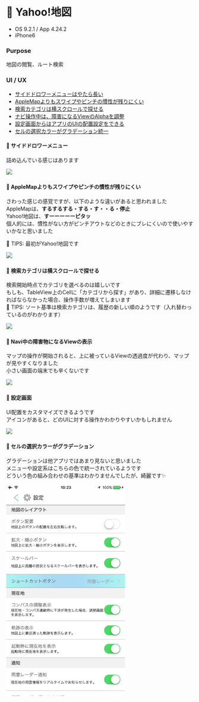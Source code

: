 # :house_with_garden: Yahoo!地図

* OS 9.2.1 / App 4.24.2
* iPhone6

### Purpose
地図の閲覧、ルート検索

### UI / UX  
* [サイドドロワーメニューはやたら長い](#yahoomap_menu)
* [AppleMapよりもスワイプやピンチの慣性が残りにくい](#yahoomap_inertia)
* [検索カテゴリは横スクロールで探せる](#yahoomap_searchCategoty)
* [ナビ操作中は、障害になるViewのAlphaを調整](#yahoomap_obstacle)
* [設定画面からはアプリのUIの配置設定をできる](#yahoomap_setting)
* [セルの選択カラーがグラデーション統一](#yahoomap_cell)

#### :triangular_flag_on_post: <a name="yahoomap_menu">サイドドロワーメニュー</a>
詰め込んでいる感じはあります   

<img src="https://github.com/mafmoff/100Apps/blob/master/Resources/Images/yahoomap_menu.gif" width="320px">

#### :triangular_flag_on_post: <a name="yahoomap_inertia">AppleMapよりもスワイプやピンチの慣性が残りにくい</a>
さわった感じの感覚ですが、以下のような違いがあると思われました   
AppleMapは、**するするする・する・す・・る・停止**   
Yahoo!地図は、**すーーーーーピタッ**   
個人的には、慣性がない方がピンチアウトなどのときにブレにくいので使いやすいかなと思いました   

:tada: TIPS: 最初がYahoo!地図です  

<img src="https://github.com/mafmoff/100Apps/blob/master/Resources/Images/yahoomap_inertia.gif" width="320px">

#### :triangular_flag_on_post: <a name="yahoomap_searchCategoty">検索カテゴリは横スクロールで探せる</a>
検索開始時点でカテゴリを選べるのは嬉しいです   
もしも、TableView上のCellに「カテゴリから探す」があり、詳細に遷移しなければならなかった場合、操作手数が増えてしまいます   
:tada: TIPS: ソート基準は検索カテゴリは、履歴の新しい順のようです（入れ替わっているのがわかります）
 
<img src="https://github.com/mafmoff/100Apps/blob/master/Resources/Images/yahoomap_searchCategoty.gif" width="320px">

#### :triangular_flag_on_post: <a name="yahoomap_obstacle">Navi中の障害物になるViewの表示</a>
マップの操作が開始されると、上に被っているViewの透過度が代わり、マップが見やすくなりました   
小さい画面の端末でも辛くないです

<img src="https://github.com/mafmoff/100Apps/blob/master/Resources/Images/yahoomap_obstacle.gif" width="320px">

#### :triangular_flag_on_post: <a name="yahoomap_setting">設定画面</a>
UI配置をカスタマイズできるようです   
アイコンがあると、どのUIに対する操作かわかりやすいかもしれません

<img src="https://github.com/mafmoff/100Apps/blob/master/Resources/Images/yahoomap_setting.gif" width="320px">


#### :triangular_flag_on_post: <a name="yahoomap_cell">セルの選択カラーがグラデーション</a>
グラデーションは他アプリではあまり見ないと思いました   
メニューや設定系はこちらの色で統一されているようです   
どういう色の組み合わせの基準はわかりませんでしたが、綺麗です:sparkles:

<img src="https://github.com/mafmoff/100Apps/blob/master/Resources/Images/yahoomap_cell.jpg" width="320px">
